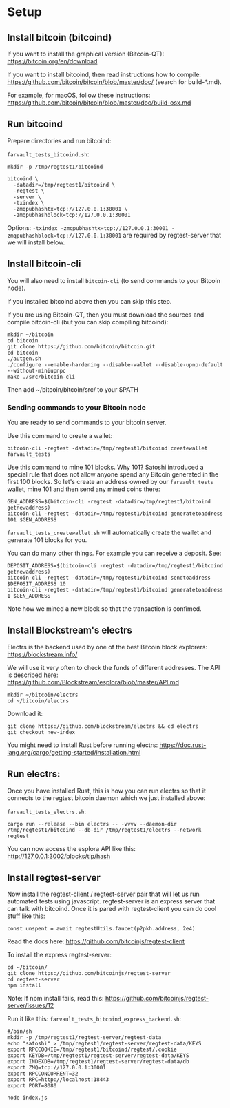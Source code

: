 # Setup

## Install bitcoin (bitcoind)
If you want to install the graphical version (Bitcoin-QT): https://bitcoin.org/en/download

If you want to install bitcoind, then read instructions how to compile: https://github.com/bitcoin/bitcoin/blob/master/doc/ (search for build-\*.md).

For example, for macOS, follow these instructions: https://github.com/bitcoin/bitcoin/blob/master/doc/build-osx.md

## Run bitcoind

Prepare directories and run bitcoind:

`farvault_tests_bitcoind.sh`:
```
mkdir -p /tmp/regtest1/bitcoind

bitcoind \
  -datadir=/tmp/regtest1/bitcoind \
  -regtest \
  -server \
  -txindex \
  -zmqpubhashtx=tcp://127.0.0.1:30001 \
  -zmqpubhashblock=tcp://127.0.0.1:30001

```
Options: `-txindex -zmqpubhashtx=tcp://127.0.0.1:30001 -zmqpubhashblock=tcp://127.0.0.1:30001` are required by regtest-server that we will install below.

## Install bitcoin-cli
You will also need to install `bitcoin-cli` (to send commands to your Bitcoin node).

If you installed bitcoind above then you can skip this step.

If you are using Bitcoin-QT, then you must download the sources and compile bitcoin-cli (but you can skip compiling bitcoind):
```
mkdir ~/bitcoin
cd bitcoin
git clone https://github.com/bitcoin/bitcoin.git
cd bitcoin
./autgen.sh
./configure --enable-hardening --disable-wallet --disable-upnp-default --without-miniupnpc
make ./src/bitcoin-cli
```
Then add ~/bitcoin/bitcoin/src/ to your $PATH

### Sending commands to your Bitcoin node

You are ready to send commands to your bitcoin server.

Use this command to create a wallet:
```
bitcoin-cli -regtest -datadir=/tmp/regtest1/bitcoind createwallet farvault_tests
```

Use this command to mine 101 blocks. Why 101? Satoshi introduced a special rule that does not allow anyone spend any Bitcoin generated in the first 100 blocks. So let's create an address owned by our `farvault_tests` wallet, mine 101 and then send any mined coins there:
```
GEN_ADDRESS=$(bitcoin-cli -regtest -datadir=/tmp/regtest1/bitcoind getnewaddress)
bitcoin-cli -regtest -datadir=/tmp/regtest1/bitcoind generatetoaddress 101 $GEN_ADDRESS
```

`farvault_tests_createwallet.sh` will automatically create the wallet and generate 101 blocks for you.

You can do many other things. For example you can receive a deposit. See:
```
DEPOSIT_ADDRESS=$(bitcoin-cli -regtest -datadir=/tmp/regtest1/bitcoind getnewaddress)
bitcoin-cli -regtest -datadir=/tmp/regtest1/bitcoind sendtoaddress $DEPOSIT_ADDRESS 10
bitcoin-cli -regtest -datadir=/tmp/regtest1/bitcoind generatetoaddress 1 $GEN_ADDRESS
```
Note how we mined a new block so that the transaction is confimed.

## Install Blockstream's electrs
Electrs is the backend used by one of the best Bitcoin block explorers: https://blockstream.info/

We will use it very often to check the funds of different addresses. The API is described here: https://github.com/Blockstream/esplora/blob/master/API.md

```
mkdir ~/bitcoin/electrs
cd ~/bitcoin/electrs
```
Download it:
```
git clone https://github.com/blockstream/electrs && cd electrs
git checkout new-index
```

You might need to install Rust before running electrs: https://doc.rust-lang.org/cargo/getting-started/installation.html

## Run electrs:
Once you have installed Rust, this is how you can run electrs so that it connects to the regtest bitcoin daemon which we just installed above:


`farvault_tests_electrs.sh`:
```
cargo run --release --bin electrs -- -vvvv --daemon-dir /tmp/regtest1/bitcoind --db-dir /tmp/regtest1/electrs --network regtest
```

You can now access the esplora API like this: http://127.0.0.1:3002/blocks/tip/hash

## Install regtest-server

Now install the regtest-client / regtest-server pair that will let us run automated tests using javascript.
regtest-server is an express server that can talk with bitcoind. Once it is pared with regtest-client you can do cool stuff like this:

```
const unspent = await regtestUtils.faucet(p2pkh.address, 2e4)
```
Read the docs here: https://github.com/bitcoinjs/regtest-client

To install the express regtest-server:
```
cd ~/bitcoin/
git clone https://github.com/bitcoinjs/regtest-server
cd regtest-server
npm install
```
Note: If npm install fails, read this: https://github.com/bitcoinjs/regtest-server/issues/12

Run it like this:
`farvault_tests_bitcoind_express_backend.sh`:
```
#/bin/sh
mkdir -p /tmp/regtest1/regtest-server/regtest-data
echo "satoshi" > /tmp/regtest1/regtest-server/regtest-data/KEYS
export RPCCOOKIE=/tmp/regtest1/bitcoind/regtest/.cookie
export KEYDB=/tmp/regtest1/regtest-server/regtest-data/KEYS
export INDEXDB=/tmp/regtest1/regtest-server/regtest-data/db
export ZMQ=tcp://127.0.0.1:30001
export RPCCONCURRENT=32
export RPC=http://localhost:18443
export PORT=8080

node index.js
```

